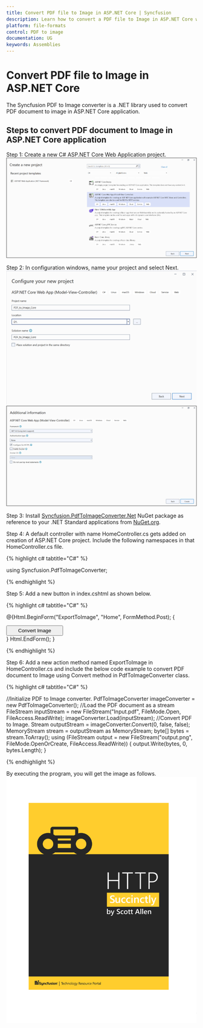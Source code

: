 ```yaml
---
title: Convert PDF file to Image in ASP.NET Core | Syncfusion
description: Learn how to convert a PDF file to Image in ASP.NET Core with easy steps.
platform: file-formats
control: PDF to image
documentation: UG
keywords: Assemblies
---
```


# Convert PDF file to Image in ASP.NET Core

The Syncfusion PDF to Image converter is a .NET library used to convert PDF document to image in ASP.NET Core application.

## Steps to convert PDF document to Image in ASP.NET Core application

Step 1: Create a new C# ASP.NET Core Web Application project.
![Create ASP.NET Core Web application](Asp.Net.Core_images/aspnetcore1.png)

Step 2:  In configuration windows, name your project and select Next.
![Configuration window1](Asp.Net.Core_images/aspnetcore2.png)
![Configuration window2](Asp.Net.Core_images/aspnetcore3.png)

Step 3:  Install [Syncfusion.PdfToImageConverter.Net](https://www.nuget.org/packages/Syncfusion.PdfToImageConverter.Net/) NuGet package as reference to your .NET Standard applications from [NuGet.org](https://www.nuget.org/).

Step 4: A default controller with name HomeController.cs gets added on creation of ASP.NET Core project. Include the following namespaces in that HomeController.cs file.

{% highlight c# tabtitle="C#" %}

using Syncfusion.PdfToImageConverter;

{% endhighlight %}

Step 5: Add a new button in index.cshtml as shown below.

{% highlight c# tabtitle="C#" %}

@{Html.BeginForm("ExportToImage", "Home", FormMethod.Post);
    {
        <div>
            <input type="submit" value="Convert Image" style="width:150px;height:27px" />
        </div>
    }
    Html.EndForm();
}

{% endhighlight %}

Step 6: Add a new action method named ExportToImage in HomeController.cs and include the below code example to convert PDF document to Image using Convert method in PdfToImageConverter class.

{% highlight c# tabtitle="C#" %}

//Initialize PDF to Image converter.
PdfToImageConverter imageConverter = new PdfToImageConverter();
//Load the PDF document as a stream
FileStream inputStream = new FileStream("Input.pdf", FileMode.Open, FileAccess.ReadWrite);
imageConverter.Load(inputStream);
//Convert PDF to Image.
Stream outputStream = imageConverter.Convert(0, false, false);
MemoryStream stream = outputStream as MemoryStream;
byte[] bytes = stream.ToArray();
using (FileStream output = new FileStream("output.png", FileMode.OpenOrCreate, FileAccess.ReadWrite))
{
    output.Write(bytes, 0, bytes.Length);
}

{% endhighlight %}

By executing the program, you will get the image as follows.
![Convert PDFToImage output](GettingStarted_images/pdftoimageoutput.png)